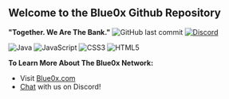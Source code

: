 **Welcome to the Blue0x Github Repository**
---
**"Together. We Are The Bank."**
![GitHub last commit](https://img.shields.io/github/last-commit/theBlue0x/new_docs?color=success)  [![Discord](https://img.shields.io/discord/823558528212008961?logo=discord)](https://discord.gg/EbBWRSPW63)

![Java](https://badges.aleen42.com/src/java.svg)
![JavaScript](https://img.shields.io/badge/-JavaScript-black?style=flat-square&logo=javascript)
![CSS3](https://img.shields.io/badge/-CSS3-1572B6?style=flat-square&logo=css3)
![HTML5](https://img.shields.io/badge/-HTML5-E34F26?style=flat-square&logo=html5&logoColor=white)

**To Learn More About The Blue0x Network:**

- Visit [Blue0x.com](https://blue0x.com)
- [Chat](https://discord.gg/EbBWRSPW63) with us on Discord!
 
















